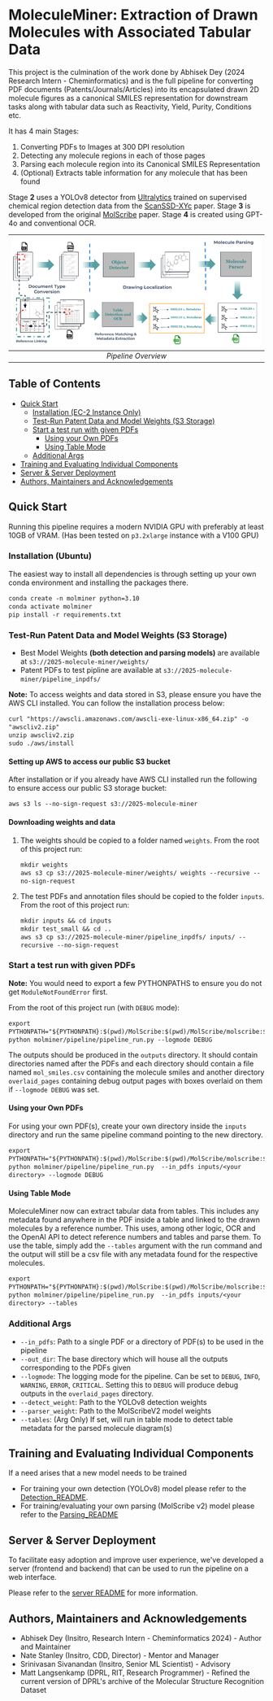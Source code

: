 # MoleculeMiner: Extraction of Drawn Molecules with Associated Tabular Data 
This project is the culmination of the work done by Abhisek Dey (2024 Research Intern - Cheminformatics) and is the full pipeline for converting PDF documents (Patents/Journals/Articles) into its encapsulated drawn 2D molecule figures as a canonical SMILES representation for downstream tasks along with tabular data such as Reactivity, Yield, Purity, Conditions etc.

It has 4 main Stages:

1. Converting PDFs to Images at 300 DPI resolution
2. Detecting any molecule regions in each of those pages
3. Parsing each molecule region into its Canonical SMILES Representation
4. (Optional) Extracts table information for any molecule that has been found


Stage **2** uses a YOLOv8 detector from [Ultralytics](https://docs.ultralytics.com/modes/predict/) trained on supervised chemical region detection data from the [ScanSSD-XYc]() paper. Stage **3** is developed from the original [MolScribe](https://pubs.acs.org/doi/10.1021/acs.jcim.2c01480) paper. Stage **4** is created using GPT-4o and conventional OCR.

| ![Main-Pipeline](assets/Main_pipeline_tables.png) | 
|:--:| 
| *Pipeline Overview* |

## Table of Contents
<!-- TOC -->
* [Quick Start](#quick-start)
  * [Installation (EC-2 Instance Only)](#installation-ec-2-instance-only)
  * [Test-Run Patent Data and Model Weights (S3 Storage)](#test-run-patent-data-and-model-weights-s3-storage)
  * [Start a test run with given PDFs](#start-a-test-run-with-given-pdfs)
    * [Using your Own PDFs](#using-your-own-pdfs)
    * [Using Table Mode](#using-table-mode)
  * [Additional Args](#additional-args)
* [Training and Evaluating Individual Components](#training-and-evaluating-individual-components)
* [Server & Server Deployment](#server--server-deployment)
* [Authors, Maintainers and Acknowledgements](#authors-maintainers-and-acknowledgements)
<!-- TOC -->

## Quick Start

Running this pipeline requires a modern NVIDIA GPU with preferably at least 10GB of VRAM. (Has been tested on `p3.2xlarge` instance with a V100 GPU)

### Installation (Ubuntu)
The easiest way to install all dependencies is through setting up your own conda environment and installing the packages there.

```shell
conda create -n molminer python=3.10
conda activate molminer
pip install -r requirements.txt
```

### Test-Run Patent Data and Model Weights (S3 Storage)
* Best Model Weights **(both detection and parsing models)** are available at `s3://2025-molecule-miner/weights/`
* Patent PDFs to test pipline are available at `s3://2025-molecule-miner/pipeline_inpdfs/`

**Note:** To access weights and data stored in S3, please ensure you have the AWS CLI installed. You can follow the installation process below:
```shell
curl "https://awscli.amazonaws.com/awscli-exe-linux-x86_64.zip" -o "awscliv2.zip"
unzip awscliv2.zip
sudo ./aws/install
```
#### Setting up AWS to access our public S3 bucket
After installation or if you already have AWS CLI installed run the following to ensure access our public S3 storage bucket:

```shell
aws s3 ls --no-sign-request s3://2025-molecule-miner
```

#### Downloading weights and data
1. The weights should be copied to a folder named `weights`. From the root of this project run:
    ```shell
    mkdir weights
    aws s3 cp s3://2025-molecule-miner/weights/ weights --recursive --no-sign-request
    ```
2. The test PDFs and annotation files should be copied to the folder `inputs`. From the root of this project run:
    ```shell
    mkdir inputs && cd inputs
    mkdir test_small && cd ..
    aws s3 cp s3://2025-molecule-miner/pipeline_inpdfs/ inputs/ --recursive --no-sign-request
    ```

### Start a test run with given PDFs
**Note:** You would need to export a few PYTHONPATHS to ensure you do not get `ModuleNotFoundError` first.

From the root of this project run (with `DEBUG` mode):
```shell
export PYTHONPATH="${PYTHONPATH}:$(pwd)/MolScribe:$(pwd)/MolScribe/molscribe:$(pwd)/molminer"
python molminer/pipeline/pipeline_run.py --logmode DEBUG
```

The outputs should be produced in the `outputs` directory. It should contain directories named after the PDFs and each directory should contain a file named `mol_smiles.csv` containing the molecule smiles and another directory `overlaid_pages` containing debug output pages with boxes overlaid on them if `--logmode DEBUG` was set.

#### Using your Own PDFs
For using your own PDF(s), create your own directory inside the `inputs` directory and run the same pipeline command pointing to the new directory.

```shell
export PYTHONPATH="${PYTHONPATH}:$(pwd)/MolScribe:$(pwd)/MolScribe/molscribe:$(pwd)/molminer"
python molminer/pipeline/pipeline_run.py  --in_pdfs inputs/<your directory> --logmode DEBUG
```

#### Using Table Mode
MoleculeMiner now can extract tabular data from tables. This includes any metadata found anywhere in the PDF inside a table and linked to the drawn molecules by a reference number. This uses, among other logic, OCR and the OpenAI API to detect reference numbers and tables and parse them. To use the table, simply add the `--tables` argument with the run command and the output will still be a csv file with any metadata found for the respective molecules.

```shell
export PYTHONPATH="${PYTHONPATH}:$(pwd)/MolScribe:$(pwd)/MolScribe/molscribe:$(pwd)/molminer"
python molminer/pipeline/pipeline_run.py  --in_pdfs inputs/<your directory> --tables
```


### Additional Args

* `--in_pdfs`: Path to a single PDF or a directory of PDF(s) to be used in the pipeline
* `--out_dir`: The base directory which will house all the outputs corresponding to the PDFs given
* `--logmode`: The logging mode for the pipeline. Can be set to `DEBUG`, `INFO`, `WARNING`, `ERROR`, `CRITICAL`. Setting this to `DEBUG` will produce debug outputs in the `overlaid_pages` directory.
* `--detect_weight`: Path to the YOLOv8 detection weights
* `--parser_weight`: Path to the MolScribeV2 model weights
* `--tables`: (Arg Only) If set, will run in table mode to detect table metadata for the parsed molecule diagram(s)

## Training and Evaluating Individual Components

If a need arises that a new model needs to be trained 
* For training your own detection (YOLOv8) model please refer to the [Detection_README](molminer/detection/README.md).
* For training/evaluating your own parsing (MolScribe v2) model please refer to the [Parsing_README](MolScribe/README.md)

## Server & Server Deployment
To facilitate easy adoption and improve user experience, we've developed a server (frontend and backend) that can be used to run the pipeline on a web interface.

Please refer to the [server README](server/README.md) for more information.

## Authors, Maintainers and Acknowledgements

* Abhisek Dey (Insitro, Research Intern - Cheminformatics 2024) - Author and Maintainer
* Nate Stanley (Insitro, CDD, Director) - Mentor and Manager
* Srinivasan Sivanandan (Insitro, Senior ML Scientist) - Advisory
* Matt Langsenkamp (DPRL, RIT, Research Programmer) - Refined the current version of DPRL's archive of the Molecular Structure Recognition Dataset
